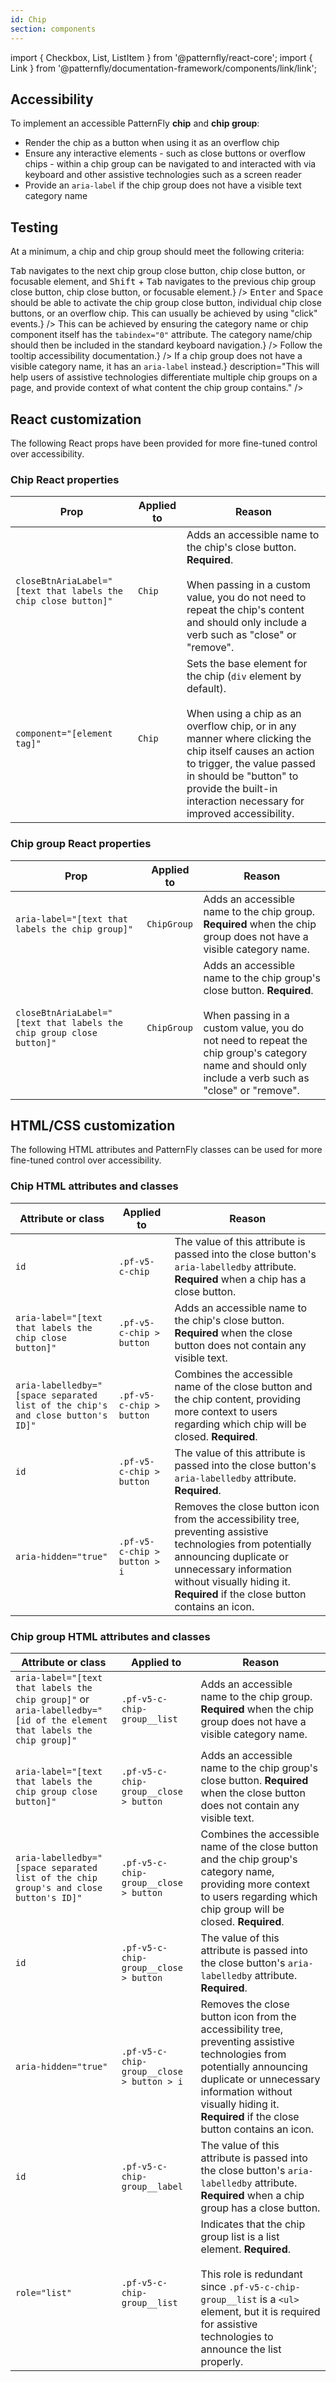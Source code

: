 ```yaml
---
id: Chip
section: components
---
```


import { Checkbox, List, ListItem } from '@patternfly/react-core';
import { Link } from '@patternfly/documentation-framework/components/link/link';

## Accessibility

To implement an accessible PatternFly **chip** and **chip group**:

- Render the chip as a button when using it as an overflow chip
- Ensure any interactive elements - such as close buttons or overflow chips - within a chip group can be navigated to and interacted with via keyboard and other assistive technologies such as a screen reader
- Provide an `aria-label` if the chip group does not have a visible text category name

## Testing

At a minimum, a chip and chip group should meet the following criteria:

<List isPlain>
  <ListItem>
    <Checkbox id="chipGroup-a11y-checkbox-1" label="Standard keyboard navigation can be used to navigate between chip group close buttons, chip close buttons, or other focusable elements." description={<span><kbd>Tab</kbd> navigates to the next chip group close button, chip close button, or focusable element, and <kbd>Shift</kbd> + <kbd>Tab</kbd> navigates to the previous chip group close button, chip close button, or focusable element.</span>} />
  </ListItem>
  <ListItem>
    <Checkbox id="chipGroup-a11y-checkbox-2" label="Standard keyboard interaction can be used to interact with the chip group close button, chip close button, or other interactive elements inside the chip group." description={<span><kbd>Enter</kbd> and <kbd>Space</kbd> should be able to activate the chip group close button, individual chip close buttons, or an overflow chip. This can usually be achieved by using "click" events.</span>} />
  </ListItem>
  <ListItem>
    <Checkbox id="chipGroup-a11y-checkbox-3" label="If the chip group's category name or an individual chip's content is truncated, the entire category name or chip can receive focus, not just the close button." description={<span>This can be achieved by ensuring the category name or chip component itself has the <code className="ws-code">tabindex="0"</code> attribute. The category name/chip should then be included in the standard keyboard navigation.</span>} />
  </ListItem>
  <ListItem>
    <Checkbox id="chipGroup-a11y-checkbox-4" label="If the chip group's category name or an individual chip's content is truncated, it has a tooltip that displays on hover or focus." description={<span>Follow the <Link href="/components/tooltip/accessibility">tooltip accessibility documentation</Link>.</span>} />
  </ListItem>
  <ListItem>
    <Checkbox id="chipGroup-a11y-checkbox-5" label={<span>If a chip group does not have a visible category name, it has an <code className="ws-code">aria-label</code> instead.</span>} description="This will help users of assistive technologies differentiate multiple chip groups on a page, and provide context of what content the chip group contains." />
  </ListItem>
  <ListItem>
    <Checkbox id="chip-a11y-checkbox-5" label="An overflow chip is rendered as a button element." />
  </ListItem>

</List>

## React customization

The following React props have been provided for more fine-tuned control over accessibility.

### Chip React properties

| Prop | Applied to | Reason | 
|---|---|---|
| `closeBtnAriaLabel="[text that labels the chip close button]"` | `Chip` | Adds an accessible name to the chip's close button. **Required**. <br/><br/> When passing in a custom value, you do not need to repeat the chip's content and should only include a verb such as "close" or "remove". |
| `component="[element tag]"` | `Chip` | Sets the base element for the chip (`div` element by default). <br/><br/> When using a chip as an overflow chip, or in any manner where clicking the chip itself causes an action to trigger, the value passed in should be "button" to provide the built-in interaction necessary for improved accessibility. |

### Chip group React properties

| Prop | Applied to | Reason | 
|---|---|---|
| `aria-label="[text that labels the chip group]"` | `ChipGroup` | Adds an accessible name to the chip group. **Required** when the chip group does not have a visible category name. |
| `closeBtnAriaLabel="[text that labels the chip group close button]"` | `ChipGroup` | Adds an accessible name to the chip group's close button. **Required**. <br/><br/> When passing in a custom value, you do not need to repeat the chip group's category name and should only include a verb such as "close" or "remove". |

## HTML/CSS customization

The following HTML attributes and PatternFly classes can be used for more fine-tuned control over accessibility.

### Chip HTML attributes and classes

| Attribute or class | Applied to | Reason | 
|---|---|---|
| `id` | `.pf-v5-c-chip` | The value of this attribute is passed into the close button's `aria-labelledby` attribute. **Required** when a chip has a close button. |
| `aria-label="[text that labels the chip close button]"` | `.pf-v5-c-chip > button` | Adds an accessible name to the chip's close button. **Required** when the close button does not contain any visible text. |
| `aria-labelledby="[space separated list of the chip's and close button's ID]"` | `.pf-v5-c-chip > button` | Combines the accessible name of the close button and the chip content, providing more context to users regarding which chip will be closed. **Required**. |
| `id` | `.pf-v5-c-chip > button` | The value of this attribute is passed into the close button's `aria-labelledby` attribute. **Required**. |
| `aria-hidden="true"` | `.pf-v5-c-chip > button > i` | Removes the close button icon from the accessibility tree, preventing assistive technologies from potentially announcing duplicate or unnecessary information without visually hiding it. **Required** if the close button contains an icon. |

### Chip group HTML attributes and classes

| Attribute or class | Applied to | Reason | 
|---|---|---|
| `aria-label="[text that labels the chip group]"` or `aria-labelledby="[id of the element that labels the chip group]"` | `.pf-v5-c-chip-group__list` | Adds an accessible name to the chip group. **Required** when the chip group does not have a visible category name.  |
| `aria-label="[text that labels the chip group close button]"` | `.pf-v5-c-chip-group__close > button` | Adds an accessible name to the chip group's close button. **Required** when the close button does not contain any visible text. |
| `aria-labelledby="[space separated list of the chip group's and close button's ID]"` | `.pf-v5-c-chip-group__close > button` | Combines the accessible name of the close button and the chip group's category name, providing more context to users regarding which chip group will be closed. **Required**. |
| `id` | `.pf-v5-c-chip-group__close > button` | The value of this attribute is passed into the close button's `aria-labelledby` attribute. **Required**. |
| `aria-hidden="true"` | `.pf-v5-c-chip-group__close > button > i` | Removes the close button icon from the accessibility tree, preventing assistive technologies from potentially announcing duplicate or unnecessary information without visually hiding it. **Required** if the close button contains an icon. |
| `id` | `.pf-v5-c-chip-group__label` | The value of this attribute is passed into the close button's `aria-labelledby` attribute. **Required** when a chip group has a close button. |
| `role="list"` | `.pf-v5-c-chip-group__list` | Indicates that the chip group list is a list element. **Required**.<br/><br/>This role is redundant since `.pf-v5-c-chip-group__list` is a `<ul>` element, but it is required for assistive technologies to announce the list properly. |
